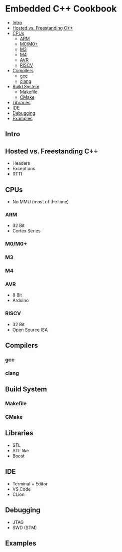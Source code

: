 # Embedded C++ Cookbook

- [Intro](#intro)
- [Hosted vs. Freestanding C++](#hosted-vs-freestanding-c--)
- [CPUs](#cpus)
  - [ARM](#arm)
  - [M0/M0+](#m0-m0-)
  - [M3](#m3)
  - [M4](#m4)
  - [AVR](#avr)
  - [RISCV](#riscv)
- [Compilers](#compilers)
  - [gcc](#gcc)
  - [clang](#clang)
- [Build System](#build-system)
  - [Makefile](#makefile)
  - [CMake](#cmake)
- [Libraries](#libraries)
- [IDE](#ide)
- [Debugging](#debugging)
- [Examples](#examples)

## Intro

## Hosted vs. Freestanding C++

- Headers
- Exceptions
- RTTI

## CPUs

- No MMU (most of the time)

### ARM

- 32 Bit
- Cortex Series

### M0/M0+

### M3

### M4

### AVR

- 8 Bit
- Arduino

### RISCV

- 32 Bit
- Open Source ISA

## Compilers

### gcc

### clang

## Build System

### Makefile

### CMake

## Libraries

- STL
- STL like
- Boost

## IDE

- Terminal + Editor
- VS Code
- CLion

## Debugging

- JTAG
- SWD (STM)

## Examples
